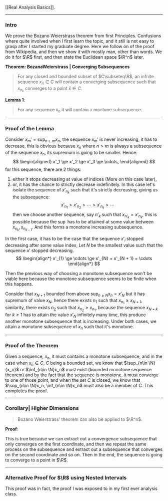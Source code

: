[[Real Analysis Basics]]. 

----
### **Intro**

We prove the Bozano Weierstrass theorem from first Principles. Confusions where quite involved when I first learn the topic, and it still is not easy to grasp after I started my graduate degree. Here we follow on of the proof from Wikipedia, and then we show it with mostly man, other than words. We do it for $\R$ first, and then state the Euclidean space $\R^n$ later. 

**Theorem: BozanaWeierstrass | Converging Subsequences**
> For any closed and bounded subset of $C\subseteq\R$, an infnite sequence $x_n\in C$ will contain a converging subsequence such that $x_{n_k}$ converges to a point $\bar x \in C$. 

**Lemma 1**: 
> For any sequence $x_n$ it will contain a montone subsequence. 

---
### **Proof of the Lemma**

Consider $x_m' = \sup_{n \ge m} x_{n}$, the sequence $x_m'$ is never increasing, it has to decrease, this is obvious because $x_n$ where $n > m$ is always a subsequence of the sequence $x_n$, its supremum is going to be smaller. Hence: 
$$
\begin{aligned}
    x'_1 \ge x'_2 \ge x'_3 \ge \cdots, 
\end{aligned}
$$
for this sequence, there are 2 things: 
1. either it stops decreasing at value of indices (More on this case later), 
2. or, it has the chance to strictly decrease indefinitely. In this case let's isolate the sequence of $x'_{n_k}$ such that it's strictly decreasing, giving us the subsequence: 
    $$
        x'_{n_1} > x'_{n_2} > \cdots > x'_{n_k} > \cdots
    $$
    then we choose another sequence, say $n'_k$ such that $x_{n'_k} = x'_{n_k}$, this is possible because the $\sup$ has to be attained at some value between $x_{n_{k}}, x_{n_{k - 1}}$. And this forms a monotone increasing subsequence. 

In the first case, it has to be the case that the sequence $x'_i$ stopped decreasing after some value index, Let $N$ be the smallest value such that the sequence $x'$ stopped decreasing. 
$$
\begin{align*}
   x'_{1} \ge \cdots \ge x'_{N} = x'_{N + 1} = \cdots 
\end{align*}
$$

Then the previous way of choosing a monotone subsequence won't be viable here because the monotone subsequence seems to be finite when this happens. 

Consider that $x_{N + 1}$ bounded from above $\sup_{n \ge N}x_n = x'_{N}$ but it has supremum of value $x_{N}$, hence there exists $n_1$ such that $x_{n_1} \ge x_{N + 1}$, similarity, there exists $n_2$ such that $x_{n_2} \ge x_{n_1}$, because the sequence $x_{N + k}$ for $k \ge 1$ has to attain the value $x'_N$ infinitely many time, this produce another monotone subsequence that is increasing. Under both cases, we attain a monotone subsequence of $x_n$ such that it's monotone. 


---
### **Proof of the Theorem**

Given a sequence, $x_n$, it must contains a monotone subsequence, and in the case when $x_n \in C$, $C$ being a bounded set, we know that $\sup_{n\in \N}{x_n}$ or $\inf_{n\in \N}x_n$ must exist (bounded monotone sequence theorem) and by the fact that the sequence is monotone, it must converge to one of those point, and when the set $C$ is closed, we know that $\sup_{n\in \N}x_n, \inf_{n\in \N}x_n$ must also be a member of $C$. This completes the proof. 


---
### **Corollary| Higher Dimensions**

> Bozano Weierstrass' theorem can also be applied to $\R^n$. 

**Proof**: 

This is true because we can extract out a convergence subsequence that only converges on the first coordinate, and then we repeat the same process on the subsequence and extract out a subsequence that converges on the second coordinate and so on. Then in the end, the sequence is going to converge to a point in $\R$. 


---
### **Alternative Proof for $\R$ using Nested Intervals**

This proof was in fact, the proof I was exposed to in my first ever analysis class. 
